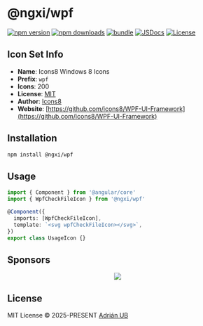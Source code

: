 # @ngxi/wpf

[![npm version][npm-version-src]][npm-version-href]
[![npm downloads][npm-downloads-src]][npm-downloads-href]
[![bundle][bundle-src]][bundle-href]
[![JSDocs][jsdocs-src]][jsdocs-href]
[![License][license-src]][license-href]

## Icon Set Info

- **Name**: Icons8 Windows 8 Icons
- **Prefix**: `wpf`
- **Icons**: 200
- **License**: [MIT]()
- **Author**: [Icons8](https://github.com/icons8/WPF-UI-Framework)
- **Website**: [https://github.com/icons8/WPF-UI-Framework](https://github.com/icons8/WPF-UI-Framework)

## Installation

```sh
npm install @ngxi/wpf
```

## Usage

```ts
import { Component } from '@angular/core'
import { WpfCheckFileIcon } from '@ngxi/wpf'

@Component({
  imports: [WpfCheckFileIcon],
  template: `<svg wpfCheckFileIcon></svg>`,
})
export class UsageIcon {}
```

## Sponsors

<p align="center">
  <a href="https://cdn.jsdelivr.net/gh/adrian-ub/static/sponsors.svg">
    <img src='https://cdn.jsdelivr.net/gh/adrian-ub/static/sponsors.svg'/>
  </a>
</p>

## License

MIT License © 2025-PRESENT [Adrián UB](https://github.com/adrian-ub)

<!-- Badges -->

[npm-version-src]: https://img.shields.io/npm/v/@ngxi/wpf?style=flat&colorA=080f12&colorB=1fa669
[npm-version-href]: https://npmjs.com/package/@ngxi/wpf
[npm-downloads-src]: https://img.shields.io/npm/dm/@ngxi/wpf?style=flat&colorA=080f12&colorB=1fa669
[npm-downloads-href]: https://npmjs.com/package/@ngxi/wpf
[bundle-src]: https://img.shields.io/bundlephobia/minzip/@ngxi/wpf?style=flat&colorA=080f12&colorB=1fa669&label=minzip
[bundle-href]: https://bundlephobia.com/result?p=@ngxi/wpf
[license-src]: https://img.shields.io/npm/l/@ngxi/wpf?style=flat&colorA=080f12&colorB=1fa669
[license-href]: https://github.com/adrian-ub/ngxi/blob/main/LICENSE
[jsdocs-src]: https://img.shields.io/badge/jsdocs-reference-080f12?style=flat&colorA=080f12&colorB=1fa669
[jsdocs-href]: https://www.jsdocs.io/package/@ngxi/wpf
